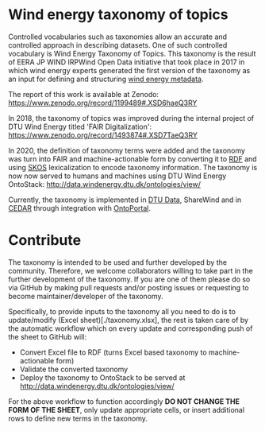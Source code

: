 # Wind energy taxonomy of topics

Controlled vocabularies such as taxonomies allow an accurate and controlled approach in describing datasets. One of such controlled vocabulary is Wind Energy Taxonomy of Topics. This taxonomy is the result of EERA JP WIND IRPWind Open Data initiative that took place in 2017 in which wind energy experts generated the first version of the taxonomy as an input for defining and structuring [wind energy metadata](https://zenodo.org/record/4013191).

The report of this work is available at Zenodo: https://www.zenodo.org/record/1199489#.XSD6haeQ3RY

In 2018, the taxonomy of topics was improved during the internal project of DTU Wind Energy titled 'FAIR Digitalization':
https://www.zenodo.org/record/1493874#.XSD7TaeQ3RY

In 2020, the definition of taxonomy terms were added and the taxonomy was turn into FAIR and machine-actionable form by converting it to [RDF](./taxonomy.ttl) and using [SKOS](https://www.w3.org/TR/skos-primer/) lexicalization to encode taxonomy information. The taxonomy is now now served to humans and machines using DTU Wind Energy OntoStack: http://data.windenergy.dtu.dk/ontologies/view/

Currently, the taxonomy is implemented in [DTU Data](https://data.dtu.dk/DTU_Wind_Energy), ShareWind and in [CEDAR](cedar.metadatacenter.org/) through integration with [OntoPortal](https://bioportal.bioontology.org/ontologies/WETAXTOPICS/).

# Contribute

The taxonomy is intended to be used and further developed by the community. Therefore, we welcome collaborators willing to take part in the further development of the taxonomy. If you are one of them please do so via GitHub by making pull requests and/or posting issues or requesting to become maintainer/developer of the taxonomy.

Specifically, to provide inputs to the taxonomy all you need to do is to update/modify (Excel sheet)[./taxonomy.xlsx], the rest is taken care of by the automatic workflow which on every update and corresponding push of the sheet to GitHub will:

- Convert Excel file to RDF (turns Excel based taxonomy to machine-actionable form)
- Validate the converted taxonomy
- Deploy the taxonomy to OntoStack to be served at http://data.windenergy.dtu.dk/ontologies/view/

For the above workflow to function accordingly **DO NOT CHANGE THE FORM OF THE SHEET**, only update appropriate cells, or insert additional rows to define new terms in the taxonomy.
